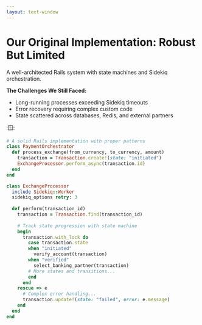 ```yaml
---
layout: text-window
---
```


# Our Original Implementation: Robust But Limited

A well-architected Rails system with state machines and Sidekiq orchestration.

**The Challenges We Still Faced:**
- Long-running processes exceeding Sidekiq timeouts
- Error recovery requiring complex custom code
- State scattered across databases, Redis, and external partners

::window::
```ruby
# A solid Rails implementation with proper patterns
class PaymentOrchestrator
  def process_exchange(from_currency, to_currency, amount)
    transaction = Transaction.create!(state: "initiated")
    ExchangeProcessor.perform_async(transaction.id)
  end
end

class ExchangeProcessor
  include Sidekiq::Worker
  sidekiq_options retry: 3
  
  def perform(transaction_id)
    transaction = Transaction.find(transaction_id)
    
    # Track state progression with state machine
    begin
      transaction.with_lock do
        case transaction.state
        when "initiated"
          verify_account(transaction)
        when "verified"
          select_banking_partner(transaction)
        # More states and transitions...
        end
      end
    rescue => e
      # Complex error handling...
      transaction.update!(state: "failed", error: e.message)
    end
  end
end
```


<!--
**Speaker Notes - Original Implementation:**

- Begin with acknowledgment: "Let me be clear - this wasn't a poorly designed system. It used all the standard Rails best practices with state machines and Sidekiq."

- Point to the code: "This is a simplified version of what we had. A transaction record with states, Sidekiq workers to process each step, state machines to track progress."

- Share a specific failure story: "We had a real incident where a $47,000 payment got stuck halfway through processing. The Sidekiq job timed out after 25 seconds during a bank API call, but the bank actually processed the transaction. Because the job failed, our system thought the payment failed, but the money had actually moved."

- Explain the technical limitations:
  * "Sidekiq has a 25-second default timeout - but banking APIs can take minutes to respond"
  * "When a Sidekiq job restarts, it loses all in-memory state from the previous run"
  * "There's no built-in mechanism for coordinating multiple jobs in a sequence"
  * "Custom error handling for every possible failure path created extremely complex code"

- Talk about scaling issues: "As we added more payment types and currencies, the state machine grew exponentially complex. Every new payment method doubled the number of edge cases."

- Humanize the impact: "For a fintech, these weren't just technical issues - they affected real people's money and our reputation. We needed better reliability guarantees."

- Frame the transition: "We needed to find a solution specifically designed for stateful, long-running workflows that could survive process crashes and system outages."

- Time target: About 90 seconds - this bridges the problem statement to the solution
-->